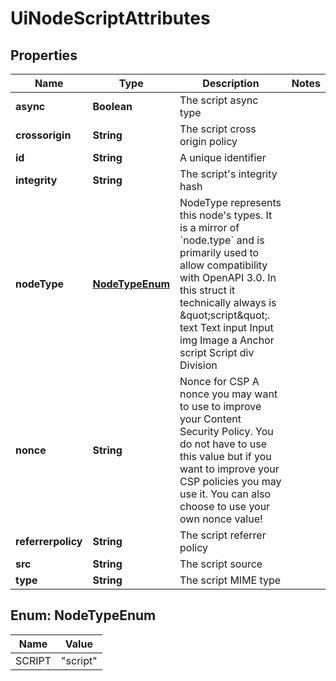 

# UiNodeScriptAttributes


## Properties

| Name | Type | Description | Notes |
|------------ | ------------- | ------------- | -------------|
|**async** | **Boolean** | The script async type |  |
|**crossorigin** | **String** | The script cross origin policy |  |
|**id** | **String** | A unique identifier |  |
|**integrity** | **String** | The script&#39;s integrity hash |  |
|**nodeType** | [**NodeTypeEnum**](#NodeTypeEnum) | NodeType represents this node&#39;s types. It is a mirror of &#x60;node.type&#x60; and is primarily used to allow compatibility with OpenAPI 3.0. In this struct it technically always is \&quot;script\&quot;. text Text input Input img Image a Anchor script Script div Division |  |
|**nonce** | **String** | Nonce for CSP  A nonce you may want to use to improve your Content Security Policy. You do not have to use this value but if you want to improve your CSP policies you may use it. You can also choose to use your own nonce value! |  |
|**referrerpolicy** | **String** | The script referrer policy |  |
|**src** | **String** | The script source |  |
|**type** | **String** | The script MIME type |  |



## Enum: NodeTypeEnum

| Name | Value |
|---- | -----|
| SCRIPT | &quot;script&quot; |



